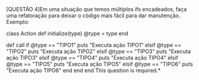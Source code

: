 [QUESTÃO 4]Em uma situação que temos múltiplos ifs encadeados, faça uma refatoração para deixar o código mais fácil para dar manutenção. Exemplo:

class Action
def initialize(type)
@type = type
end

def call
if @type == "TIPO1"
puts "Executa ação TIPO1"
elsif @type == "TIPO2"
puts "Executa ação TIPO2"
elsif @type == "TIPO3"
puts "Executa ação TIPO3"
elsif @type == "TIPO4"
puts "Executa ação TIPO4"
elsif @type == "TIPO5"
puts "Executa ação TIPO5"
elsif @type == "TIPO6"
puts "Executa ação TIPO6"
end
end
end
This question is required.*
